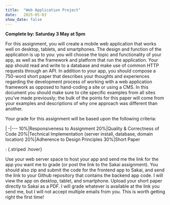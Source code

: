 ```yaml
---
title:  "Web Application Project"
date:   2025-05-03
show_date: false
---
```

**Complete by: Saturday 3 May at 5pm**

For this assignment, you will create a mobile web application that works well on desktop, tablets, and smartphones. The design and function of the application is up to you: you will choose the topic and functionality of your app, as well as the framework and platform that run the application. Your app should read and write to a database and make use of common HTTP requests through an API. In addition to your app, you should compose a 750-word short paper that describes your thoughts and experiences regarding the development process of working with a web application framework as opposed to hand-coding a site or using a CMS. In this document you should make sure to cite specific examples from all sites you’ve made previously; the bulk of the points for this paper will come from your examples and descriptions of why one approach was different than another.

Your grade for this assignment will be based upon the following criteria:

|
-|---
10%|Responsiveness to Assignment
20%|Quality & Correctness of Code
20%|Technical Implementation (server install, database, domain location)
20%|Adherence to Design Principles
30%|Short Paper

: {.striped .hover}

Use your web server space to host your app and send me the link for the app you want me to grade (or post the link to the Sakai assignment). You should also zip and submit the code for the frontend app to Sakai, and send the link to your Github repository that contains the backend app code. I will view the app on desktop, tablet, and smartphone. Upload your short paper directly to Sakai as a PDF. I will grade whatever is available at the link you send me, but I will not accept multiple emails from you. This is worth getting right the first time!
